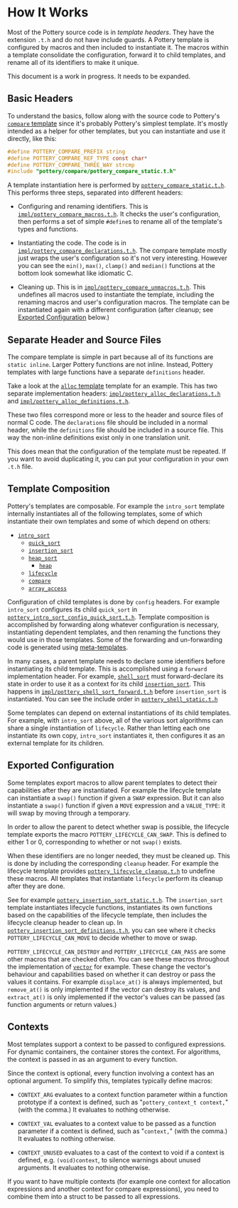 # How It Works

Most of the Pottery source code is in _template headers_. They have the extension `.t.h` and do not have include guards. A Pottery template is configured by macros and then included to instantiate it. The macros within a template consolidate the configuration, forward it to child templates, and rename all of its identifiers to make it unique.

This document is a work in progress. It needs to be expanded.



## Basic Headers

To understand the basics, follow along with the source code to Pottery's [`compare` template](../include/pottery/compare/) since it's probably Pottery's simplest template. It's mostly intended as a helper for other templates, but you can instantiate and use it directly, like this:

```c
#define POTTERY_COMPARE_PREFIX string
#define POTTERY_COMPARE_REF_TYPE const char*
#define POTTERY_COMPARE_THREE_WAY strcmp
#include "pottery/compare/pottery_compare_static.t.h"
```

A template instantiation here is performed by [`pottery_compare_static.t.h`](../include/pottery/compare/pottery_compare_static.t.h). This performs three steps, separated into different headers:

- Configuring and renaming identifiers. This is [`impl/pottery_compare_macros.t.h`](../include/pottery/compare/impl/pottery_compare_macros.t.h). It checks the user's configuration, then performs a set of simple `#define`s to rename all of the template's types and functions.

- Instantiating the code. The code is in [`impl/pottery_compare_declarations.t.h`](../include/pottery/compare/impl/pottery_compare_declarations.t.h). The compare template mostly just wraps the user's configuration so it's not very interesting. However you can see the `min()`, `max()`, `clamp()`  and `median()` functions at the bottom look somewhat like idiomatic C.

- Cleaning up. This is in [`impl/pottery_compare_unmacros.t.h`](../include/pottery/compare/impl/pottery_compare_unmacros.t.h). This undefines all macros used to instantiate the template, including the renaming macros and user's configuration macros. The template can be instantiated again with a different configuration (after cleanup; see [Exported Configuration](#exported-configuration) below.)


## Separate Header and Source Files

The compare template is simple in part because all of its functions are `static inline`. Larger Pottery functions are not inline. Instead, Pottery templates with large functions have a separate `definitions` header.

Take a look at the [`alloc` template](../include/pottery/alloc/) template for an example. This has two separate implementation headers: [`impl/pottery_alloc_declarations.t.h`](../include/pottery/alloc/impl/pottery_alloc_declarations.t.h) and [`impl/pottery_alloc_definitions.t.h`](../include/pottery/alloc/impl/pottery_alloc_definitions.t.h).

These two files correspond more or less to the header and source files of normal C code. The `declarations` file should be included in a normal header, while the `definitions` file should be included in a source file. This way the non-inline definitions exist only in one translation unit.

This does mean that the configuration of the template must be repeated. If you want to avoid duplicating it, you can put your configuration in your own `.t.h` file.



## Template Composition

Pottery's templates are composable. For example the `intro_sort` template internally instantiates all of the following templates, some of which instantiate their own templates and some of which depend on others:

- [`intro_sort`](../include/pottery/intro_sort/)
    - [`quick_sort`](../include/pottery/quick_sort/)
    - [`insertion_sort`](../include/pottery/insertion_sort/)
    - [`heap_sort`](../include/pottery/heap_sort/)
        - [`heap`](../include/pottery/heap/)
    - [`lifecycle`](../include/pottery/lifecycle/)
    - [`compare`](../include/pottery/compare/)
    - [`array_access`](../include/pottery/array_access/)

Configuration of child templates is done by `config` headers. For example `intro_sort` configures its child `quick_sort` in [`pottery_intro_sort_config_quick_sort.t.h`](../include/pottery/intro_sort/impl/pottery_intro_sort_config_quick_sort.t.h). Template composition is accomplished by forwarding along whatever configuration is necessary, instantiating dependent templates, and then renaming the functions they would use in those templates. Some of the forwarding and un-forwarding code is generated using [meta-templates](../meta/).

In many cases, a parent template needs to declare some identifiers before instantiating its child template. This is accomplished using a `forward` implementation header. For example, [`shell_sort`](../include/pottery/shell_sort/) must forward-declare its state in order to use it as a context for its child [`insertion_sort`](../include/pottery/insertion_sort/). This happens in [`impl/pottery_shell_sort_forward.t.h`](../include/pottery/shell_sort/impl/pottery_shell_sort_forward.t.h) before `insertion_sort` is instantiated. You can see the include order in [`pottery_shell_static.t.h`](../include/pottery/shell_sort/pottery_shell_sort_static.t.h)

Some templates can depend on external instantiations of its child templates. For example, with `intro_sort` above, all of the various sort algorithms can share a single instantiation of `lifecycle`. Rather than letting each one instantiate its own copy, `intro_sort` instantiates it, then configures it as an external template for its children.



## Exported Configuration

Some templates export macros to allow parent templates to detect their capabilities after they are instantiated. For example the lifecycle template can instantiate a `swap()` function if given a `SWAP` expression. But it can also instantiate a `swap()` function if given a `MOVE` expression and a `VALUE_TYPE`: it will swap by moving through a temporary.

In order to allow the parent to detect whether swap is possible, the lifecycle template exports the macro `POTTERY_LIFECYCLE_CAN_SWAP`. This is defined to either 1 or 0, corresponding to whether or not `swap()` exists.

When these identifiers are no longer needed, they must be cleaned up. This is done by including the corresponding `cleanup` header. For example the lifecycle template provides [`pottery_lifecycle_cleanup.t.h`](../include/pottery/lifecycle/pottery_lifecycle_cleanup.t.h) to undefine these macros. All templates that instantiate `lifecycle` perform its cleanup after they are done.

See for example [`pottery_insertion_sort_static.t.h`](../include/pottery/insertion_sort/pottery_insertion_sort_static.t.h). The `insertion_sort` template instantiates lifecycle functions, instantiates its own functions based on the capabilities of the lifecycle template, then includes the lifecycle cleanup header to clean up. In [`pottery_insertion_sort_definitions.t.h`](../include/pottery/insertion_sort/pottery_insertion_sort_definitions.t.h), you can see where it checks `POTTERY_LIFECYCLE_CAN_MOVE` to decide whether to move or swap.

`POTTERY_LIFECYCLE_CAN_DESTROY` and `POTTERY_LIFECYCLE_CAN_PASS` are some other macros that are checked often. You can see these macros throughout the implementation of [`vector`](../include/pottery/vector/) for example. These change the vector's behaviour and capabilities based on whether it can destroy or pass the values it contains. For example `displace_at()` is always implemented, but `remove_at()` is only implemented if the vector can destroy its values, and `extract_at()` is only implemented if the vector's values can be passed (as function arguments or return values.)



## Contexts

Most templates support a context to be passed to configured expressions. For dynamic containers, the container stores the context. For algorithms, the context is passed in as an argument to every function.

Since the context is optional, every function involving a context has an optional argument. To simplify this, templates typically define macros:

- `CONTEXT_ARG` evaluates to a context function parameter within a function prototype if a context is defined, such as "`pottery_context_t context,`" (with the comma.) It evaluates to nothing otherwise.

- `CONTEXT_VAL` evaluates to a context value to be passed as a function parameter if a context is defined, such as "`context,`" (with the comma.) It evaluates to nothing otherwise.

- `CONTEXT_UNUSED` evaluates to a cast of the context to void if a context is defined, e.g. `(void)context`, to silence warnings about unused arguments. It evaluates to nothing otherwise.

If you want to have multiple contexts (for example one context for allocation expressions and another context for compare expressions), you need to combine them into a struct to be passed to all expressions.
